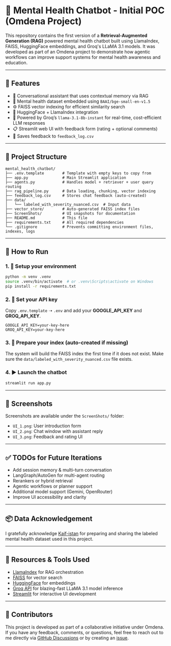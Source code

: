 # 🧠 Mental Health Chatbot - Initial POC (Omdena Project)


This repository contains the first version of a **Retrieval-Augmented Generation (RAG)** powered mental health chatbot built using LlamaIndex, FAISS, HuggingFace embeddings, and Groq's LLaMA 3.1 models. It was developed as part of an Omdena project to demonstrate how agentic workflows can improve support systems for mental health awareness and education.

---

## 📌 Features
- 🔄 Conversational assistant that uses contextual memory via RAG
- 🧠 Mental health dataset embedded using `BAAI/bge-small-en-v1.5`
- ⚙️ FAISS vector indexing for efficient similarity search
- 🤗 HuggingFace + LlamaIndex integration
- 🚀 Powered by Groq’s `llama-3.1-8b-instant` for real-time, cost-efficient LLM responses
- 📋 Streamlit web UI with feedback form (rating + optional comments)
- 💾 Saves feedback to `feedback_log.csv`

---

## 📁 Project Structure
```
mental_health_chatbot/
├── .env.template        # Template with empty keys to copy from
├── app.py               # Main Streamlit application
├── agents.py            # Handles model + retriever + user query routing
├── rag_pipeline.py      # Data loading, chunking, vector indexing
├── feedback_log.csv     # Stores chat feedback (auto-created)
├── data/
│   └── labeled_with_severity_nuanced.csv  # Input data
├── vector_store/        # Auto-generated FAISS index files
├── ScreenShots/         # UI snapshots for documentation
├── README.md            # This file
├── requirements.txt     # All required dependencies
└── .gitignore           # Prevents committing environment files, indexes, logs
```

---

## 🚀 How to Run

### 1. 🔧 Setup your environment
```bash
python -m venv .venv
source .venv/bin/activate  # or .venv\Scripts\activate on Windows
pip install -r requirements.txt
```

### 2. 🔑 Set your API key
Copy `.env.template` ➝ `.env` and add your **GOOGLE_API_KEY** and **GROQ_API_KEY**.
```env
GOOGLE_API_KEY=your-key-here
GROQ_API_KEY=your-key-here
```

### 3. 🧠 Prepare your index (auto-created if missing)
The system will build the FAISS index the first time if it does not exist.
Make sure the `data/labeled_with_severity_nuanced.csv` file exists.

### 4. ▶️ Launch the chatbot
```bash
streamlit run app.py
```

---

## 📸 Screenshots
Screenshots are available under the `ScreenShots/` folder:
- `UI_1.png`: User introduction form
- `UI_2.png`: Chat window with assistant reply
- `UI_3.png`: Feedback and rating UI

---


## ✅ TODOs for Future Iterations
- Add session memory & multi-turn conversation
- LangGraph/AutoGen for multi-agent routing
- Rerankers or hybrid retrieval
- Agentic workflows or planner support
- Additional model support (Gemini, OpenRouter)
- Improve UI accessibility and clarity

---

## 📦 Data Acknowledgement
I gratefully acknowledge [Kaif-istan](https://github.com/kaif-istan) for preparing and sharing the labeled mental health dataset used in this project.

---

## 🙏 Resources & Tools Used
- [LlamaIndex](https://github.com/jerryjliu/llama_index) for RAG orchestration
- [FAISS](https://github.com/facebookresearch/faiss) for vector search
- [HuggingFace](https://huggingface.co/BAAI/bge-small-en-v1.5) for embeddings
- [Groq API](https://console.groq.com/) for blazing-fast LLaMA 3.1 model inference
- [Streamlit](https://streamlit.io/) for interactive UI development

---

## 🙌 Contributors
This project is developed as part of a collaborative initiative under Omdena.
If you have any feedback, comments, or questions, feel free to reach out to me directly via [GitHub Discussions](https://github.com/ShakibaRahimiaghdam/rag-mental-health-chatbot/discussions/1) or by creating an [issue](https://github.com/ShakibaRahimiaghdam/rag-mental-health-chatbot/issues).
